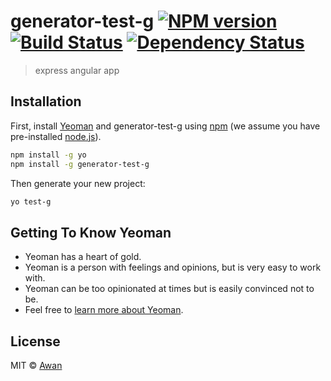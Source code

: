 # generator-test-g [![NPM version][npm-image]][npm-url] [![Build Status][travis-image]][travis-url] [![Dependency Status][daviddm-image]][daviddm-url]
> express angular app

## Installation

First, install [Yeoman](http://yeoman.io) and generator-test-g using [npm](https://www.npmjs.com/) (we assume you have pre-installed [node.js](https://nodejs.org/)).

```bash
npm install -g yo
npm install -g generator-test-g
```

Then generate your new project:

```bash
yo test-g
```

## Getting To Know Yeoman

 * Yeoman has a heart of gold.
 * Yeoman is a person with feelings and opinions, but is very easy to work with.
 * Yeoman can be too opinionated at times but is easily convinced not to be.
 * Feel free to [learn more about Yeoman](http://yeoman.io/).

## License

MIT © [Awan](home)


[npm-image]: https://badge.fury.io/js/generator-test-g.svg
[npm-url]: https://npmjs.org/package/generator-test-g
[travis-image]: https://travis-ci.org/TalhaAwan/generator-test-g.svg?branch=master
[travis-url]: https://travis-ci.org/TalhaAwan/generator-test-g
[daviddm-image]: https://david-dm.org/TalhaAwan/generator-test-g.svg?theme=shields.io
[daviddm-url]: https://david-dm.org/TalhaAwan/generator-test-g
